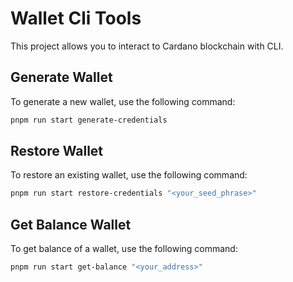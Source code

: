 # Wallet Cli Tools

This project allows you to interact to Cardano blockchain with CLI.

## Generate Wallet

To generate a new wallet, use the following command:

```bash
pnpm run start generate-credentials
```

## Restore Wallet

To restore an existing wallet, use the following command:

```bash
pnpm run start restore-credentials "<your_seed_phrase>"
```

## Get Balance Wallet

To get balance of a wallet, use the following command:

```bash
pnpm run start get-balance "<your_address>"
```